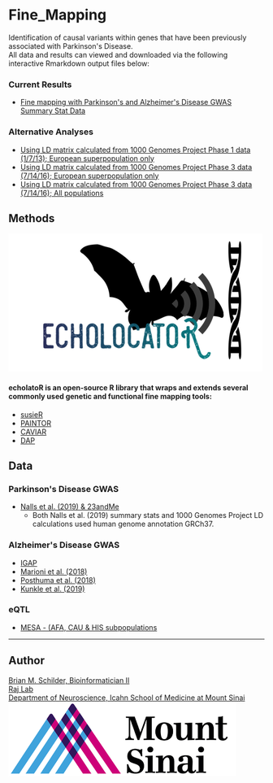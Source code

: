 # Fine_Mapping

Identification of causal variants within genes that have been previously associated with Parkinson's Disease.\
All data and results can viewed and downloaded via the following interactive Rmarkdown output files below:  

### Current Results
* [Fine mapping with Parkinson's and Alzheimer's Disease GWAS Summary Stat Data](https://rajlabmssm.github.io/Fine_Mapping/Fine_Mapping.html)


### Alternative Analyses
* [Using LD matrix calculated from 1000 Genomes Project Phase 1 data (1/7/13); European superpopulation only](https://rajlabmssm.github.io/Fine_Mapping/Old_scripts/Fine_Mapping_1KGphase1_EUR.html)
* [Using LD matrix calculated from 1000 Genomes Project Phase 3 data (7/14/16); European superpopulation only](https://rajlabmssm.github.io/Fine_Mapping/Old_scripts/Fine_Mapping_1KGphase3_EUR.html)
* [Using LD matrix calculated from 1000 Genomes Project Phase 3 data (7/14/16); All populations](https://rajlabmssm.github.io/Fine_Mapping/Old_scripts/Fine_Mapping_1KGphase3_allPops.html)


## Methods

![](./echolocatoR/images/echo_logo_sm.png)

#### echolatoR is an open-source R library that wraps and extends several commonly used genetic and functional fine mapping tools:
* [susieR](https://github.com/stephenslab/susieR)  
* [PAINTOR](https://github.com/gkichaev/PAINTOR_V3.0)  
* [CAVIAR](http://genetics.cs.ucla.edu/caviar/)  
* [DAP](https://github.com/xqwen/dap)  


## Data

### Parkinson's Disease GWAS

* [Nalls et al. (2019) & 23andMe](https://www.biorxiv.org/content/10.1101/388165v3)
    * Both Nalls et al. (2019) summary stats and 1000 Genomes Project LD calculations used human genome annotation GRCh37.


### Alzheimer's Disease GWAS

* [IGAP](https://www.nature.com/articles/ng.2802)
* [Marioni et al. (2018)](https://www.nature.com/articles/s41398-018-0150-6)
* [Posthuma et al. (2018)](https://www.nature.com/articles/s41588-018-0311-9)
* [Kunkle et al. (2019)](https://www.nature.com/articles/s41588-019-0358-2)

### eQTL

* [MESA - (AFA, CAU & HIS subpopulations](https://www.nhlbi.nih.gov/science/multi-ethnic-study-atherosclerosis-mesa)


<hr>

## Author

<a href="https://bschilder.github.io/BMSchilder/" target="_blank">Brian M. Schilder, Bioinformatician II</a>\
<a href="https://rajlab.org" target="_blank">Raj Lab</a>\
<a href="https://icahn.mssm.edu/about/departments/neuroscience" target="_blank">Department of Neuroscience, Icahn School of Medicine at Mount Sinai</a>\
![](./web/images/sinai.png)

